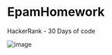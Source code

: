 # EpamHomework

HackerRank - 30 Days of code

![image](https://user-images.githubusercontent.com/14334985/36239519-58bb3766-121b-11e8-9944-5770a3c8c840.png)

